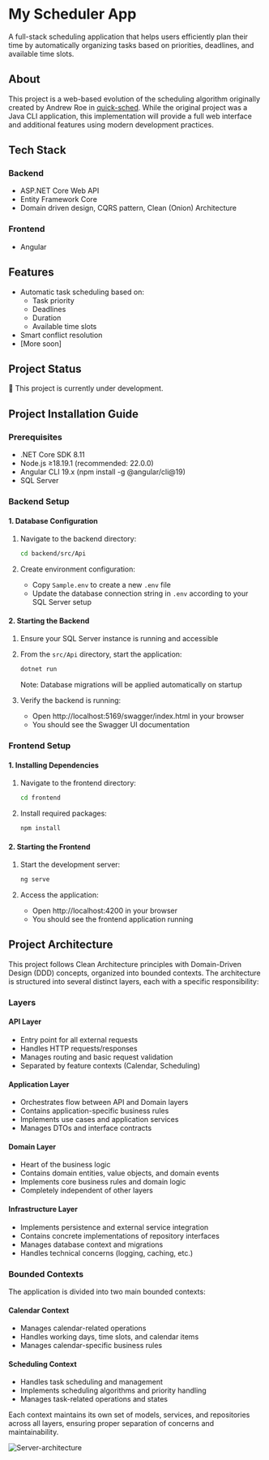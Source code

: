 # My Scheduler App
A full-stack scheduling application that helps users efficiently plan their time by automatically organizing tasks based on priorities, deadlines, and available time slots.

## About

This project is a web-based evolution of the scheduling algorithm originally created by Andrew Roe in [quick-sched](https://github.com/AndrewRoe34/quick-sched). While the original project was a Java CLI application, this implementation will provide a full web interface and additional features using modern development practices.

## Tech Stack

### Backend
- ASP.NET Core Web API
- Entity Framework Core
- Domain driven design, CQRS pattern, Clean (Onion) Architecture

### Frontend
- Angular

## Features

- Automatic task scheduling based on:
  - Task priority
  - Deadlines
  - Duration
  - Available time slots
- Smart conflict resolution
- [More soon]

## Project Status

🚧 This project is currently under development. 

## Project Installation Guide

### Prerequisites
- .NET Core SDK 8.11
- Node.js ≥18.19.1 (recommended: 22.0.0)
- Angular CLI 19.x (npm install -g @angular/cli@19)
- SQL Server

### Backend Setup

#### 1. Database Configuration
1. Navigate to the backend directory:
   ```bash
   cd backend/src/Api
   ```

2. Create environment configuration:
   - Copy `Sample.env` to create a new `.env` file
   - Update the database connection string in `.env` according to your SQL Server setup

#### 2. Starting the Backend
1. Ensure your SQL Server instance is running and accessible

2. From the `src/Api` directory, start the application:
   ```bash
   dotnet run
   ```
   Note: Database migrations will be applied automatically on startup

3. Verify the backend is running:
   - Open http://localhost:5169/swagger/index.html in your browser
   - You should see the Swagger UI documentation

### Frontend Setup

#### 1. Installing Dependencies
1. Navigate to the frontend directory:
   ```bash
   cd frontend
   ```

2. Install required packages:
   ```bash
   npm install
   ```

#### 2. Starting the Frontend
1. Start the development server:
   ```bash
   ng serve
   ```

2. Access the application:
   - Open http://localhost:4200 in your browser
   - You should see the frontend application running


## Project Architecture

This project follows Clean Architecture principles with Domain-Driven Design (DDD) concepts, organized into bounded contexts. The architecture is structured into several distinct layers, each with a specific responsibility:

### Layers

#### API Layer
- Entry point for all external requests
- Handles HTTP requests/responses
- Manages routing and basic request validation
- Separated by feature contexts (Calendar, Scheduling)

#### Application Layer
- Orchestrates flow between API and Domain layers
- Contains application-specific business rules
- Implements use cases and application services
- Manages DTOs and interface contracts

#### Domain Layer
- Heart of the business logic
- Contains domain entities, value objects, and domain events
- Implements core business rules and domain logic
- Completely independent of other layers

#### Infrastructure Layer
- Implements persistence and external service integration
- Contains concrete implementations of repository interfaces
- Manages database context and migrations
- Handles technical concerns (logging, caching, etc.)

### Bounded Contexts

The application is divided into two main bounded contexts:

#### Calendar Context
- Manages calendar-related operations
- Handles working days, time slots, and calendar items
- Manages calendar-specific business rules

#### Scheduling Context
- Handles task scheduling and management
- Implements scheduling algorithms and priority handling
- Manages task-related operations and states

Each context maintains its own set of models, services, and repositories across all layers, ensuring proper separation of concerns and maintainability.

![Server-architecture](https://github.com/user-attachments/assets/7fb3f142-351a-4189-b457-e0474d59c4af)
